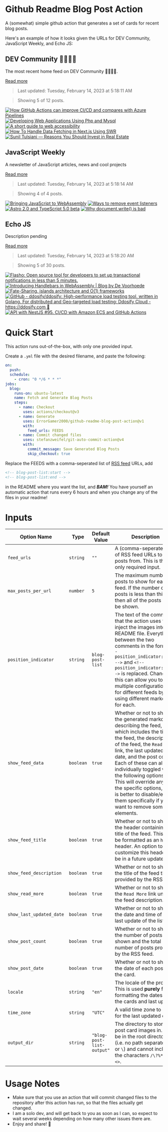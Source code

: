 # Github Readme Blog Post Action

A (somewhat) simple github action that generates a set of cards for recent blog posts.

Here's an example of how it looks given the URLs for DEV Community, JavaScript Weekly, and Echo JS:

<!-- post-list:start -->
## DEV Community 👩‍💻👨‍💻

The most recent home feed on DEV Community 👩‍💻👨‍💻.

[Read more](https://dev.to)
> Last updated: Tuesday, February 14, 2023 at 5:18:11 AM

> Showing 5 of 12 posts.

[![How GitHub Actions can improve CI/CD and compares with Azure Pipelines](https://raw.githubusercontent.com/ErrorGamer2000/github-readme-blog-post-action/main/generated_files/DEV_Community_👩‍💻👨‍💻/How_GitHub_Actions_can_improve_CI_CD_and_compares_with_Azure_Pipelines.svg)](https://dev.to/pwd9000/how-github-actions-can-improve-cicd-and-compares-with-azure-pipelines-3bh)
[![Developing Web Applications Using Php and Mysql](https://raw.githubusercontent.com/ErrorGamer2000/github-readme-blog-post-action/main/generated_files/DEV_Community_👩‍💻👨‍💻/Developing_Web_Applications_Using_Php_and_Mysql.svg)](https://dev.to/devbambhaniya/developing-web-applications-using-php-and-mysql-4c7g)
[![A short guide to web accessibility](https://raw.githubusercontent.com/ErrorGamer2000/github-readme-blog-post-action/main/generated_files/DEV_Community_👩‍💻👨‍💻/A_short_guide_to_web_accessibility.svg)](https://dev.to/adityasaini3/a-short-guide-to-web-accessibility-k12)
[![How To Handle Data Fetching in Next.js Using SWR](https://raw.githubusercontent.com/ErrorGamer2000/github-readme-blog-post-action/main/generated_files/DEV_Community_👩‍💻👨‍💻/How_To_Handle_Data_Fetching_in_Next.js_Using_SWR.svg)](https://dev.to/precious654/how-to-handle-data-fetching-in-nextjs-using-swr-2mhg)
[![Sunil Tulsiani — Reasons You Should Invest in Real Estate](https://raw.githubusercontent.com/ErrorGamer2000/github-readme-blog-post-action/main/generated_files/DEV_Community_👩‍💻👨‍💻/Sunil_Tulsiani_—_Reasons_You_Should_Invest_in_Real_Estate.svg)](https://dev.to/suniltulsiani/sunil-tulsiani-reasons-you-should-invest-in-real-estate-27j2)


## JavaScript Weekly

A newsletter of JavaScript articles, news and cool projects

[Read more](https://javascriptweekly.com/)
> Last updated: Tuesday, February 14, 2023 at 5:18:14 AM

> Showing 4 of 4 posts.

[![Bringing JavaScript to WebAssembly](https://raw.githubusercontent.com/ErrorGamer2000/github-readme-blog-post-action/main/generated_files/JavaScript_Weekly/Bringing_JavaScript_to_WebAssembly.svg)](https://javascriptweekly.com/issues/625)
[![Ways to remove event listeners](https://raw.githubusercontent.com/ErrorGamer2000/github-readme-blog-post-action/main/generated_files/JavaScript_Weekly/Ways_to_remove_event_listeners.svg)](https://javascriptweekly.com/issues/624)
[![Astro 2.0 and TypeScript 5.0 beta](https://raw.githubusercontent.com/ErrorGamer2000/github-readme-blog-post-action/main/generated_files/JavaScript_Weekly/Astro_2.0_and_TypeScript_5.0_beta.svg)](https://javascriptweekly.com/issues/623)
[![Why document.write() is bad](https://raw.githubusercontent.com/ErrorGamer2000/github-readme-blog-post-action/main/generated_files/JavaScript_Weekly/Why_document.write()_is_bad.svg)](https://javascriptweekly.com/issues/622)


## Echo JS

Description pending

[Read more](
http://www.echojs.com
)
> Last updated: Tuesday, February 14, 2023 at 5:18:20 AM

> Showing 5 of 30 posts.

[![
Flasho: Open source tool for developers to set up transactional notifications in less than 5 minutes.
](https://raw.githubusercontent.com/ErrorGamer2000/github-readme-blog-post-action/main/generated_files/_Echo_JS_/_Flasho__Open_source_tool_for_developers_to_set_up_transactional_notifications_in_less_than_5_minutes._.svg)](
https://flasho.io/
)
[![Introducing Handlebars in WebAssembly | Blog by De Voorhoede](https://raw.githubusercontent.com/ErrorGamer2000/github-readme-blog-post-action/main/generated_files/_Echo_JS_/Introducing_Handlebars_in_WebAssembly___Blog_by_De_Voorhoede.svg)](https://www.voorhoede.nl/en/blog/introducing-handlebars-in-webassembly/)
[![Fate-Sharing, islands architecture and O(1) frameworks](https://raw.githubusercontent.com/ErrorGamer2000/github-readme-blog-post-action/main/generated_files/_Echo_JS_/Fate-Sharing__islands_architecture_and_O(1)_frameworks.svg)](https://microfrontends.substack.com/p/fate-sharing-islands-architecture)
[![GitHub - ddosify/ddosify: High-performance load testing tool, written in Golang. For distributed and Geo-targeted load testing: Ddosify Cloud - https://ddosify.com 🚀](https://raw.githubusercontent.com/ErrorGamer2000/github-readme-blog-post-action/main/generated_files/_Echo_JS_/GitHub_-_ddosify_ddosify__High-performance_load_testing_tool__written_in_Golang._For_distributed_and_Geo-targeted_load_testing__Ddosify_Cloud_-_https___ddosify.com_🚀.svg)](https://github.com/ddosify/ddosify)
[![API with NestJS #95. CI/CD with Amazon ECS and GitHub Actions](https://raw.githubusercontent.com/ErrorGamer2000/github-readme-blog-post-action/main/generated_files/_Echo_JS_/API_with_NestJS__95._CI_CD_with_Amazon_ECS_and_GitHub_Actions.svg)](https://wanago.io/2023/02/13/nestjs-api-ci-cd-aws-ecs-github-actions/)


<!-- post-list:end -->

# Quick Start

This action runs out-of-the-box, with only one provided input.

Create a `.yml` file with the desired filename, and paste the following:

```yml
on:
  push:
  schedule:
    - cron: "0 */6 * * *"
jobs:
  blog:
    runs-on: ubuntu-latest
    name: Fetch and Generate Blog Posts
    steps:
      - name: Checkout
        uses: actions/checkout@v3
      - name: Generate
        uses: ErrorGamer2000/github-readme-blog-post-action@v1
        with:
          feed_urls: FEEDS
      - name: Commit changed files
        uses: stefanzweifel/git-auto-commit-action@v4
        with:
          commit_message: Save Generated Blog Posts
          skip_checkout: true
```

Replace the FEEDS with a comma-seperated list of [RSS feed](https://rss.com/blog/how-do-rss-feeds-work/) URLs, add

```md
<!-- blog-post-list:start -->
<!-- blog-post-list:end -->
```

in the README where you want the list, and **_BAM!_** You have yourself an automatic action that runs every 6 hours and when you change any of the files in your readme!

# Inputs

<table>
  <thead>
    <tr>
      <th>Option Name</th>
      <th>Type</th>
      <th>Default Value</th>
      <th>Description</th>
    </tr>
  </thead>
  <tbody>
    <tr>
      <td><code>feed_urls</code></td>
      <td><code>string</code></td>
      <td><code>""</code></td>
      <td>A (comma-seperated) list of RSS feed URLs to load posts from. This is the only required input.</td>
    </tr>
    <tr>
      <td><code>max_posts_per_url</code></td>
      <td><code>number</code></td>
      <td><code>5</code></td>
      <td>The maximum number of posts to show for each feed. If the number of posts is less than this, then all of the posts will be shown.</td>
    </tr>
    <tr>
      <td><code>position_indicator</code></td>
      <td><code>string</code></td>
      <td><code>blog-post-list</code></td>
      <td>The text of the comments that the action uses to inject the images into the README file. Everything between the two comments in the form <code>&lt;!-- position_indicator:start --&gt;</code> and <code>&lt;!-- position_indicator:end --&gt;</code> is replaced. Changing this can allow you to use multiple configurations for different feeds by using different markers for each.</td>
    </tr>
    <tr>
      <td><code>show_feed_data</code></td>
      <td><code>boolean</code></td>
      <td><code>true</code></td>
      <td>Whether or not to show the generated markdown describing the feed, which includes the title of the feed, the description of the feed, the <code>Read More</code> link, the last updated date, and the post count. Each of these can also be individually toggled with the following options. This will override any of the specific options, so it is better to disable/enable them specifically if you want to remove some elements.</td>
    </tr>
    <tr>
      <td><code>show_feed_title</code></td>
      <td><code>boolean</code></td>
      <td><code>true</code></td>
      <td>Whether or not to show the header containing the title of the feed. This will be formatted as an <code>h2</code> header. An option to customize this header will be in a future update.</td>
    </tr>
    <tr>
      <td><code>show_feed_description</code></td>
      <td><code>boolean</code></td>
      <td><code>true</code></td>
      <td>Whether or not to show the title of the feed that is provided by the RSS feed.</td>
    </tr>
    <tr>
      <td><code>show_read_more</code></td>
      <td><code>boolean</code></td>
      <td><code>true</code></td>
      <td>Whether or not to show the <code>Read More</code> link under the feed description.</td>
    </tr>
    <tr>
      <td><code>show_last_updated_date</code></td>
      <td><code>boolean</code></td>
      <td><code>true</code></td>
      <td>Whether or not to show the date and time of the last update of the list.</td>
    </tr>
    <tr>
      <td><code>show_post_count</code></td>
      <td><code>boolean</code></td>
      <td><code>true</code></td>
      <td>Whether or not to show the number of posts shown and the total number of posts provided by the RSS feed.</td>
    </tr>
    <tr>
      <td><code>show_post_date</code></td>
      <td><code>boolean</code></td>
      <td><code>true</code></td>
      <td>Whether or not to show the date of each post on the card.</td>
    </tr>
    <tr>
      <td><code>locale</code></td>
      <td><code>string</code></td>
      <td><code>"en"</code></td>
      <td>The locale of the project. This is used <strong>purely</strong> for formatting the dates of the cards and last update.</td>
    </tr>
    <tr>
      <td><code>time_zone</code></td>
      <td><code>string</code></td>
      <td><code>"UTC"</code></td>
      <td>A valid time zone to use for the last updated date.</td>
    </tr>
    <tr>
      <td><code>output_dir</code></td>
      <td><code>string</code></td>
      <td><code>"blog-post-list-output"</code></td>
      <td>The directory to store the post card images in. Must be in the root directory (i.e. no path separators <code>/</code> or <code>\</code>) and cannot include the characters <code>/\?%*:|"&lt;&gt;</code>.</td>
    </tr>
<!--
    <tr>
      <td><code></code></td>
      <td><cde></cde></td>
      <td><code></code></td>
      <td></td>
    </tr>
-->
  </tbody>
</table>

# Usage Notes

- Make sure that you use an action that will commit changed files to the repository after this action has run, so that the files actually get changed.
- I am a solo dev, and will get back to you as soon as I can, so expect to wait several weeks depending on how many other issues there are.
- Enjoy and share! 🤗
